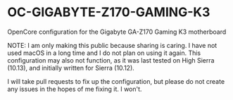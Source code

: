 # OC-GIGABYTE-Z170-GAMING-K3

OpenCore configuration for the Gigabyte GA-Z170 Gaming K3 motherboard

NOTE: I am only making this public because sharing is caring. I have not used macOS in a long time and I do not plan on using it again. This configuration may also not function, as it was last tested on High Sierra (10.13), and initially written for Sierra (10.12).

I will take pull requests to fix up the configuration, but please do not create any issues in the hopes of me fixing it. I won't.
